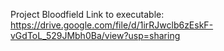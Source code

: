 Project Bloodfield 
Link to executable: https://drive.google.com/file/d/1irRJwclb6zEskF-vGdToL_529JMbh0Ba/view?usp=sharing

